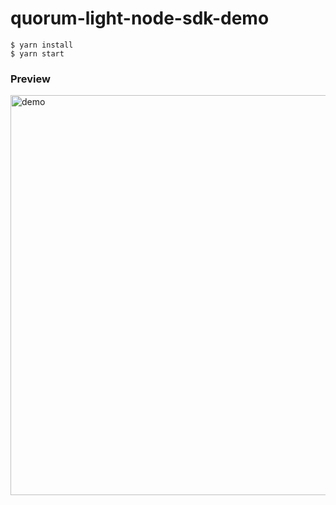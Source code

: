 # quorum-light-node-sdk-demo

```
$ yarn install
$ yarn start
```

### Preview

<img src="https://user-images.githubusercontent.com/8716838/178181652-9c010279-8c16-4e9f-83df-a37654111ff5.png" alt="demo" width="640"/>
